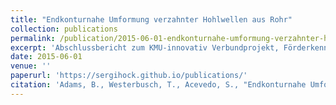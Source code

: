 ```yaml
---
title: "Endkonturnahe Umformung verzahnter Hohlwellen aus Rohr"
collection: publications
permalink: /publication/2015-06-01-endkonturnahe-umformung-verzahnter-hohlwellen-aus-rohr
excerpt: 'Abschlussbericht zum KMU-innovativ Verbundprojekt, Förderkennzeichen 02PK2243'
date: 2015-06-01
venue: ''
paperurl: 'https://sergihock.github.io/publications/'
citation: 'Adams, B., Westerbusch, T., Acevedo, S., "Endkonturnahe Umformung verzahnter Hohlwellen aus Rohr", <i>Abschlussbericht zum KMU-innovativ Verbundprojekt, Förderkennzeichen 02PK2243</i>, Osnabrück 06/2015'
---
```

<!--paperurl: 'http://academicpages.github.io/files/paper1.pdf'-->
<!--Abschlussbericht zum KMU-innovativ Verbundprojekt, Förderkennzeichen 02PK2243-->

<!--[Download paper here](http://.github.io/files/paper1.pdf)-->

<!--Recommended citation: Adams, B., Westerbusch, T., Acevedo, S., "Endkonturnahe Umformung verzahnter Hohlwellen aus Rohr", <i>Abschlussbericht zum KMU-innovativ Verbundprojekt, Förderkennzeichen 02PK2243</i>, Osnabrück 06/2015-->
